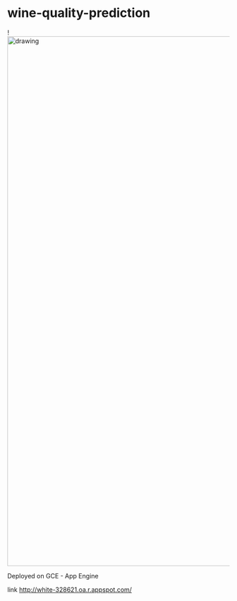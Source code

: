 # wine-quality-prediction

!<img src="https://www.thedrinksbusiness.com/content/uploads/2017/08/Prosecco-istock-640x427.jpg" alt="drawing" width="1200"/>

Deployed on GCE - App Engine

link http://white-328621.oa.r.appspot.com/
